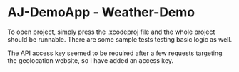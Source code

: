 # AJ-DemoApp - Weather-Demo
 
To open project, simply press the .xcodeproj file and the whole project should be runnable. There are some sample tests testing basic logic as well.

The API access key seemed to be required after a few requests targeting the geolocation website, so I have added an access key. 
